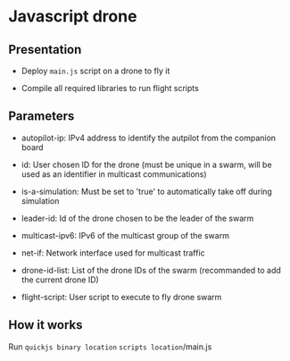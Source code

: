 # Javascript drone #

## Presentation ##

* Deploy `main.js` script on a drone to fly it

* Compile all required libraries to run flight scripts

## Parameters ##

* autopilot-ip: IPv4 address to identify the autpilot from the companion board

* id: User chosen ID for the drone (must be unique in a swarm, will be used as an identifier in multicast communications)

* is-a-simulation: Must be set to 'true' to automatically take off during simulation

* leader-id: Id of the drone chosen to be the leader of the swarm

* multicast-ipv6: IPv6 of the multicast group of the swarm

* net-if: Network interface used for multicast traffic

* drone-id-list: List of the drone IDs of the swarm (recommanded to add the current drone ID)

* flight-script: User script to execute to fly drone swarm

## How it works ##

Run `quickjs binary location` `scripts location`/main.js
